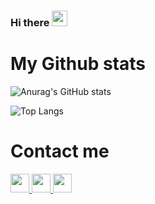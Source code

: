 ### Hi there <img src="https://raw.githubusercontent.com/aemmadi/aemmadi/master/wave.gif" height=25px />



<!--
**Duniaalkilany/Duniaalkilany** is a ✨ _special_ ✨ repository because its `README.md` (this file) appears on your GitHub profile.

Here are some ideas to get you started:

- 🔭 I’m currently working on ...
- 🌱 I’m currently learning ...
- 👯 I’m looking to collaborate on ...
- 🤔 I’m looking for help with ...
- 💬 Ask me about ...
- 📫 How to reach me: ...
- 😄 Pronouns: ...
- ⚡ Fun fact: ...
-->

# My Github stats

![Anurag's GitHub stats](https://github-readme-stats.vercel.app/api?username=salehziad&show_icons=true&theme=radical&text_color=FFFFFF&bg_color=000000)

![Top Langs](https://github-readme-stats.vercel.app/api/top-langs/?username=salehziad&layout=compact&card_width=445px&bg_color=000000&text_color=FFFFFF&title_color=ff3377)
# Contact me


<a href="https://www.facebook.com/profile.php?id=100005955198338">
<img src="https://img.shields.io/badge/Facebook-1877F2?style=for-the-badge&logo=facebook&logoColor=white"height=30px />
</a>




<a href="https://www.linkedin.com/in/saleh-ziad-6b40a1214//">
<img src="https://img.shields.io/badge/LinkedIn-0077B5?style=for-the-badge&logo=linkedin&logoColor=white" height=30px  />
</a>

<a href="salehziad1999@gmail.com">
<img src="https://img.shields.io/badge/Gmail-D14836?style=for-the-badge&logo=gmail&logoColor=white"height=30px />
</a>

<!-- <a href="https://github.com/Salehziad">
  <img align="center" src="https://github-readme-stats.vercel.app/api?username=salehziad&show_icons=true&theme=radical" />
</a>
 -->


<!-- <a href="https://github.com/anuraghazra/github-readme-stats">
  <img align="center" src="https://github-readme-stats.vercel.app/api/top-langs/?username=Duniaalkilany&layout=compact&border_color=#ff0000" />
</a>
 -->
